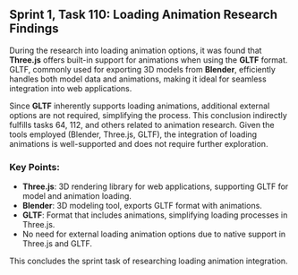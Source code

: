 ## Sprint 1, Task 110: Loading Animation Research Findings

During the research into loading animation options, it was found that **Three.js** offers built-in support for animations when using the **GLTF** format. GLTF, commonly used for exporting 3D models from **Blender**, efficiently handles both model data and animations, making it ideal for seamless integration into web applications.

Since **GLTF** inherently supports loading animations, additional external options are not required, simplifying the process. This conclusion indirectly fulfills tasks 64, 112, and others related to animation research. Given the tools employed (Blender, Three.js, GLTF), the integration of loading animations is well-supported and does not require further exploration.

### Key Points:
- **Three.js**: 3D rendering library for web applications, supporting GLTF for model and animation loading.
- **Blender**: 3D modeling tool, exports GLTF format with animations.
- **GLTF**: Format that includes animations, simplifying loading processes in Three.js.
- No need for external loading animation options due to native support in Three.js and GLTF.

This concludes the sprint task of researching loading animation integration.
